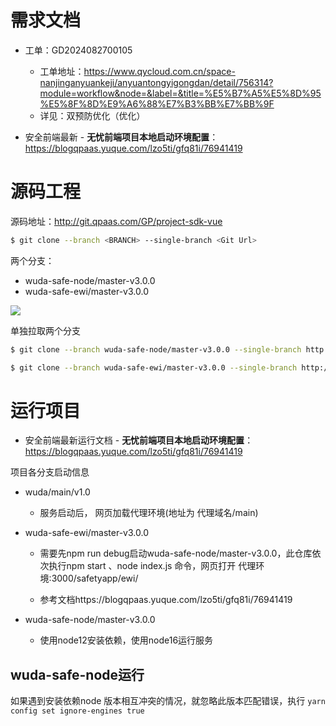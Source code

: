 

# 需求文档

* 工单：GD2024082700105
    * 工单地址：https://www.qycloud.com.cn/space-nanjinganyuankeji/anyuantongyigongdan/detail/756314?module=workflow&node=&label=&title=%E5%B7%A5%E5%8D%95%E5%8F%8D%E9%A6%88%E7%B3%BB%E7%BB%9F
    * 详见：双预防优化（优化）

* 安全前端最新 - **无忧前端项目本地启动环境配置**：https://blogqpaas.yuque.com/lzo5ti/gfq81i/76941419





# 源码工程

源码地址：http://git.qpaas.com/GP/project-sdk-vue

```sh
$ git clone --branch <BRANCH> --single-branch <Git Url>
```

两个分支：

* wuda-safe-node/master-v3.0.0
* wuda-safe-ewi/master-v3.0.0

![](/docs/0-工单维度-项目工单记录/乌达/images/001.png)

单独拉取两个分支

```sh
$ git clone --branch wuda-safe-node/master-v3.0.0 --single-branch http://git.qpaas.com/GP/project-sdk-vue wuda-node

$ git clone --branch wuda-safe-ewi/master-v3.0.0 --single-branch http://git.qpaas.com/GP/project-sdk-vue wuda-ewi
```



# 运行项目

* 安全前端最新运行文档 - **无忧前端项目本地启动环境配置**：https://blogqpaas.yuque.com/lzo5ti/gfq81i/76941419



项目各分支启动信息

* wuda/main/v1.0

    * 服务启动后， 网页加载代理环境(地址为 代理域名/main)

* wuda-safe-ewi/master-v3.0.0

    * 需要先npm run debug启动wuda-safe-node/master-v3.0.0，此仓库依次执行npm start 、node index.js 命令，网页打开 代理环境:3000/safetyapp/ewi/

    * 参考文档https://blogqpaas.yuque.com/lzo5ti/gfq81i/76941419

* wuda-safe-node/master-v3.0.0

    * 使用node12安装依赖，使用node16运行服务



## wuda-safe-node运行

如果遇到安装依赖node 版本相互冲突的情况，就忽略此版本匹配错误，执行  `yarn config set ignore-engines true`



